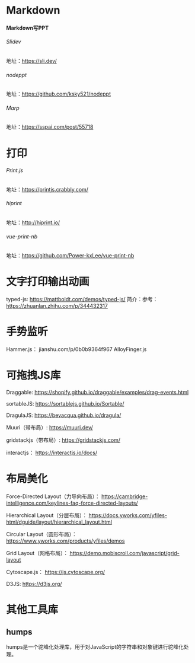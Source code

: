 # Markdown
#### Markdown写PPT
###### Slidev
地址：https://sli.dev/
###### nodeppt
地址：https://github.com/ksky521/nodeppt
###### Marp
地址：https://sspai.com/post/55718

# 打印
###### Print.js
地址：https://printjs.crabbly.com/

###### hiprint
地址：http://hiprint.io/

###### vue-print-nb
地址：https://github.com/Power-kxLee/vue-print-nb

# 文字打印输出动画
typed-js: https://mattboldt.com/demos/typed-js/
简介：参考：https://zhuanlan.zhihu.com/p/344432317


# 手势监听
Hammer.js： jianshu.com/p/0b0b9364f967
AlloyFinger.js

# 可拖拽JS库
Draggable: https://shopify.github.io/draggable/examples/drag-events.html

sortableJS: https://sortablejs.github.io/Sortable/

DragulaJS: https://bevacqua.github.io/dragula/

Muuri（带布局）: https://muuri.dev/

gridstackjs（带布局）: https://gridstackjs.com/

interactjs： https://interactjs.io/docs/

# 布局美化
Force-Directed Layout（力导向布局）： https://cambridge-intelligence.com/keylines-faq-force-directed-layouts/

Hierarchical Layout（分层布局）： https://docs.yworks.com/yfiles-html/dguide/layout/hierarchical_layout.html

Circular Layout（圆形布局）： https://www.yworks.com/products/yfiles/demos

Grid Layout（网格布局）： https://demo.mobiscroll.com/javascript/grid-layout

Cytoscape.js： https://js.cytoscape.org/

D3JS: https://d3js.org/


# 其他工具库

## humps
humps是一个驼峰化处理库，用于对JavaScript的字符串和对象键进行驼峰化处理。